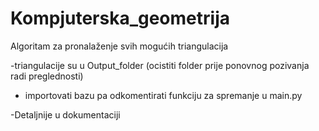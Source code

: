 # Kompjuterska_geometrija
Algoritam za pronalaženje svih mogućih triangulacija

-triangulacije su u Output_folder (ocistiti folder prije ponovnog pozivanja radi preglednosti)

- importovati bazu pa odkomentirati funkciju za spremanje u main.py

-Detaljnije u dokumentaciji
